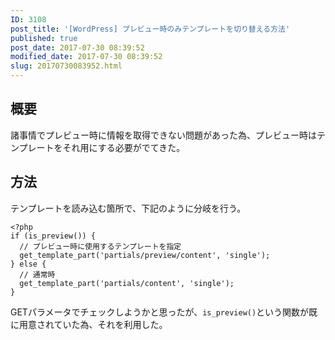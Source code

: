 ```yaml
---
ID: 3108
post_title: '[WordPress] プレビュー時のみテンプレートを切り替える方法'
published: true
post_date: 2017-07-30 08:39:52
modified_date: 2017-07-30 08:39:52
slug: 20170730083952.html
---
```

<h2>概要</h2>
<p>諸事情でプレビュー時に情報を取得できない問題があった為、プレビュー時はテンプレートをそれ用にする必要がでてきた。</p>
<h2>方法</h2>
<p>テンプレートを読み込む箇所で、下記のように分岐を行う。</p>
<pre><code class="language-php">&lt;?php
if (is_preview()) {
  // プレビュー時に使用するテンプレートを指定
  get_template_part('partials/preview/content', 'single');
} else {
  // 通常時
  get_template_part('partials/content', 'single');
}
</code></pre>
<p>GETパラメータでチェックしようかと思ったが、<code>is_preview()</code>という関数が既に用意されていた為、それを利用した。</p>